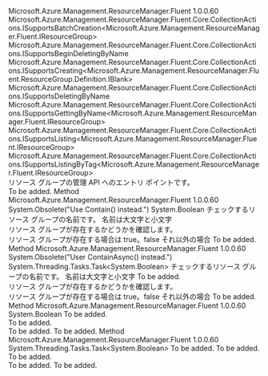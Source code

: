<Type Name="IResourceGroups" FullName="Microsoft.Azure.Management.ResourceManager.Fluent.IResourceGroups">
  <TypeSignature Language="C#" Value="public interface IResourceGroups : Microsoft.Azure.Management.ResourceManager.Fluent.Core.CollectionActions.ISupportsBatchCreation&lt;Microsoft.Azure.Management.ResourceManager.Fluent.IResourceGroup&gt;, Microsoft.Azure.Management.ResourceManager.Fluent.Core.CollectionActions.ISupportsBeginDeletingByName, Microsoft.Azure.Management.ResourceManager.Fluent.Core.CollectionActions.ISupportsCreating&lt;Microsoft.Azure.Management.ResourceManager.Fluent.ResourceGroup.Definition.IBlank&gt;, Microsoft.Azure.Management.ResourceManager.Fluent.Core.CollectionActions.ISupportsDeletingByName, Microsoft.Azure.Management.ResourceManager.Fluent.Core.CollectionActions.ISupportsGettingByName&lt;Microsoft.Azure.Management.ResourceManager.Fluent.IResourceGroup&gt;, Microsoft.Azure.Management.ResourceManager.Fluent.Core.CollectionActions.ISupportsListing&lt;Microsoft.Azure.Management.ResourceManager.Fluent.IResourceGroup&gt;, Microsoft.Azure.Management.ResourceManager.Fluent.Core.CollectionActions.ISupportsListingByTag&lt;Microsoft.Azure.Management.ResourceManager.Fluent.IResourceGroup&gt;" />
  <TypeSignature Language="ILAsm" Value=".class public interface auto ansi abstract IResourceGroups implements class Microsoft.Azure.Management.ResourceManager.Fluent.Core.CollectionActions.ISupportsBatchCreation`1&lt;class Microsoft.Azure.Management.ResourceManager.Fluent.IResourceGroup&gt;, class Microsoft.Azure.Management.ResourceManager.Fluent.Core.CollectionActions.ISupportsBeginDeletingByName, class Microsoft.Azure.Management.ResourceManager.Fluent.Core.CollectionActions.ISupportsCreating`1&lt;class Microsoft.Azure.Management.ResourceManager.Fluent.ResourceGroup.Definition.IBlank&gt;, class Microsoft.Azure.Management.ResourceManager.Fluent.Core.CollectionActions.ISupportsDeletingByName, class Microsoft.Azure.Management.ResourceManager.Fluent.Core.CollectionActions.ISupportsGettingByName`1&lt;class Microsoft.Azure.Management.ResourceManager.Fluent.IResourceGroup&gt;, class Microsoft.Azure.Management.ResourceManager.Fluent.Core.CollectionActions.ISupportsListing`1&lt;class Microsoft.Azure.Management.ResourceManager.Fluent.IResourceGroup&gt;, class Microsoft.Azure.Management.ResourceManager.Fluent.Core.CollectionActions.ISupportsListingByTag`1&lt;class Microsoft.Azure.Management.ResourceManager.Fluent.IResourceGroup&gt;" />
  <TypeSignature Language="DocId" Value="T:Microsoft.Azure.Management.ResourceManager.Fluent.IResourceGroups" />
  <TypeSignature Language="VB.NET" Value="Public Interface IResourceGroups&#xA;Implements ISupportsBatchCreation(Of IResourceGroup), ISupportsBeginDeletingByName, ISupportsCreating(Of IBlank), ISupportsDeletingByName, ISupportsGettingByName(Of IResourceGroup), ISupportsListing(Of IResourceGroup), ISupportsListingByTag(Of IResourceGroup)" />
  <TypeSignature Language="F#" Value="type IResourceGroups = interface&#xA;    interface ISupportsListing&lt;IResourceGroup&gt;&#xA;    interface ISupportsListingByTag&lt;IResourceGroup&gt;&#xA;    interface ISupportsGettingByName&lt;IResourceGroup&gt;&#xA;    interface ISupportsCreating&lt;IBlank&gt;&#xA;    interface ISupportsDeletingByName&#xA;    interface ISupportsBeginDeletingByName&#xA;    interface ISupportsBatchCreation&lt;IResourceGroup&gt;" />
  <AssemblyInfo>
    <AssemblyName>Microsoft.Azure.Management.ResourceManager.Fluent</AssemblyName>
    <AssemblyVersion>1.0.0.60</AssemblyVersion>
  </AssemblyInfo>
  <Interfaces>
    <Interface>
      <InterfaceName>Microsoft.Azure.Management.ResourceManager.Fluent.Core.CollectionActions.ISupportsBatchCreation&lt;Microsoft.Azure.Management.ResourceManager.Fluent.IResourceGroup&gt;</InterfaceName>
    </Interface>
    <Interface>
      <InterfaceName>Microsoft.Azure.Management.ResourceManager.Fluent.Core.CollectionActions.ISupportsBeginDeletingByName</InterfaceName>
    </Interface>
    <Interface>
      <InterfaceName>Microsoft.Azure.Management.ResourceManager.Fluent.Core.CollectionActions.ISupportsCreating&lt;Microsoft.Azure.Management.ResourceManager.Fluent.ResourceGroup.Definition.IBlank&gt;</InterfaceName>
    </Interface>
    <Interface>
      <InterfaceName>Microsoft.Azure.Management.ResourceManager.Fluent.Core.CollectionActions.ISupportsDeletingByName</InterfaceName>
    </Interface>
    <Interface>
      <InterfaceName>Microsoft.Azure.Management.ResourceManager.Fluent.Core.CollectionActions.ISupportsGettingByName&lt;Microsoft.Azure.Management.ResourceManager.Fluent.IResourceGroup&gt;</InterfaceName>
    </Interface>
    <Interface>
      <InterfaceName>Microsoft.Azure.Management.ResourceManager.Fluent.Core.CollectionActions.ISupportsListing&lt;Microsoft.Azure.Management.ResourceManager.Fluent.IResourceGroup&gt;</InterfaceName>
    </Interface>
    <Interface>
      <InterfaceName>Microsoft.Azure.Management.ResourceManager.Fluent.Core.CollectionActions.ISupportsListingByTag&lt;Microsoft.Azure.Management.ResourceManager.Fluent.IResourceGroup&gt;</InterfaceName>
    </Interface>
  </Interfaces>
  <Docs>
    <summary>
            リソース グループの管理 API へのエントリ ポイントです。
            </summary>
    <remarks>To be added.</remarks>
  </Docs>
  <Members>
    <Member MemberName="CheckExistence">
      <MemberSignature Language="C#" Value="public bool CheckExistence (string name);" />
      <MemberSignature Language="ILAsm" Value=".method public hidebysig newslot virtual instance bool CheckExistence(string name) cil managed" />
      <MemberSignature Language="DocId" Value="M:Microsoft.Azure.Management.ResourceManager.Fluent.IResourceGroups.CheckExistence(System.String)" />
      <MemberSignature Language="VB.NET" Value="Public Function CheckExistence (name As String) As Boolean" />
      <MemberSignature Language="F#" Value="abstract member CheckExistence : string -&gt; bool" Usage="iResourceGroups.CheckExistence name" />
      <MemberType>Method</MemberType>
      <AssemblyInfo>
        <AssemblyName>Microsoft.Azure.Management.ResourceManager.Fluent</AssemblyName>
        <AssemblyVersion>1.0.0.60</AssemblyVersion>
      </AssemblyInfo>
      <Attributes>
        <Attribute>
          <AttributeName>System.Obsolete("Use Contain() instead.")</AttributeName>
        </Attribute>
      </Attributes>
      <ReturnValue>
        <ReturnType>System.Boolean</ReturnType>
      </ReturnValue>
      <Parameters>
        <Parameter Name="name" Type="System.String" />
      </Parameters>
      <Docs>
        <param name="name">チェックするリソース グループの名前です。 名前は大文字と小文字</param>
        <summary>
            リソース グループが存在するかどうかを確認します。
            </summary>
        <returns>リソース グループが存在する場合は true。false それ以外の場合</returns>
        <remarks>To be added.</remarks>
      </Docs>
    </Member>
    <Member MemberName="CheckExistenceAsync">
      <MemberSignature Language="C#" Value="public System.Threading.Tasks.Task&lt;bool&gt; CheckExistenceAsync (string name, System.Threading.CancellationToken cancellationToken = null);" />
      <MemberSignature Language="ILAsm" Value=".method public hidebysig newslot virtual instance class System.Threading.Tasks.Task`1&lt;bool&gt; CheckExistenceAsync(string name, valuetype System.Threading.CancellationToken cancellationToken) cil managed" />
      <MemberSignature Language="DocId" Value="M:Microsoft.Azure.Management.ResourceManager.Fluent.IResourceGroups.CheckExistenceAsync(System.String,System.Threading.CancellationToken)" />
      <MemberSignature Language="F#" Value="abstract member CheckExistenceAsync : string * System.Threading.CancellationToken -&gt; System.Threading.Tasks.Task&lt;bool&gt;" Usage="iResourceGroups.CheckExistenceAsync (name, cancellationToken)" />
      <MemberType>Method</MemberType>
      <AssemblyInfo>
        <AssemblyName>Microsoft.Azure.Management.ResourceManager.Fluent</AssemblyName>
        <AssemblyVersion>1.0.0.60</AssemblyVersion>
      </AssemblyInfo>
      <Attributes>
        <Attribute>
          <AttributeName>System.Obsolete("User ContainAsync() instead.")</AttributeName>
        </Attribute>
      </Attributes>
      <ReturnValue>
        <ReturnType>System.Threading.Tasks.Task&lt;System.Boolean&gt;</ReturnType>
      </ReturnValue>
      <Parameters>
        <Parameter Name="name" Type="System.String" />
        <Parameter Name="cancellationToken" Type="System.Threading.CancellationToken" />
      </Parameters>
      <Docs>
        <param name="name">チェックするリソース グループの名前です。 名前は大文字と小文字</param>
        <param name="cancellationToken">To be added.</param>
        <summary>
            リソース グループが存在するかどうかを確認します。
            </summary>
        <returns>リソース グループが存在する場合は true。false それ以外の場合</returns>
        <remarks>To be added.</remarks>
      </Docs>
    </Member>
    <Member MemberName="Contain">
      <MemberSignature Language="C#" Value="public bool Contain (string name);" />
      <MemberSignature Language="ILAsm" Value=".method public hidebysig newslot virtual instance bool Contain(string name) cil managed" />
      <MemberSignature Language="DocId" Value="M:Microsoft.Azure.Management.ResourceManager.Fluent.IResourceGroups.Contain(System.String)" />
      <MemberSignature Language="VB.NET" Value="Public Function Contain (name As String) As Boolean" />
      <MemberSignature Language="F#" Value="abstract member Contain : string -&gt; bool" Usage="iResourceGroups.Contain name" />
      <MemberType>Method</MemberType>
      <AssemblyInfo>
        <AssemblyName>Microsoft.Azure.Management.ResourceManager.Fluent</AssemblyName>
        <AssemblyVersion>1.0.0.60</AssemblyVersion>
      </AssemblyInfo>
      <ReturnValue>
        <ReturnType>System.Boolean</ReturnType>
      </ReturnValue>
      <Parameters>
        <Parameter Name="name" Type="System.String" />
      </Parameters>
      <Docs>
        <param name="name">To be added.</param>
        <summary>To be added.</summary>
        <returns>To be added.</returns>
        <remarks>To be added.</remarks>
      </Docs>
    </Member>
    <Member MemberName="ContainAsync">
      <MemberSignature Language="C#" Value="public System.Threading.Tasks.Task&lt;bool&gt; ContainAsync (string name, System.Threading.CancellationToken cancellationToken = null);" />
      <MemberSignature Language="ILAsm" Value=".method public hidebysig newslot virtual instance class System.Threading.Tasks.Task`1&lt;bool&gt; ContainAsync(string name, valuetype System.Threading.CancellationToken cancellationToken) cil managed" />
      <MemberSignature Language="DocId" Value="M:Microsoft.Azure.Management.ResourceManager.Fluent.IResourceGroups.ContainAsync(System.String,System.Threading.CancellationToken)" />
      <MemberSignature Language="F#" Value="abstract member ContainAsync : string * System.Threading.CancellationToken -&gt; System.Threading.Tasks.Task&lt;bool&gt;" Usage="iResourceGroups.ContainAsync (name, cancellationToken)" />
      <MemberType>Method</MemberType>
      <AssemblyInfo>
        <AssemblyName>Microsoft.Azure.Management.ResourceManager.Fluent</AssemblyName>
        <AssemblyVersion>1.0.0.60</AssemblyVersion>
      </AssemblyInfo>
      <ReturnValue>
        <ReturnType>System.Threading.Tasks.Task&lt;System.Boolean&gt;</ReturnType>
      </ReturnValue>
      <Parameters>
        <Parameter Name="name" Type="System.String" />
        <Parameter Name="cancellationToken" Type="System.Threading.CancellationToken" />
      </Parameters>
      <Docs>
        <param name="name">To be added.</param>
        <param name="cancellationToken">To be added.</param>
        <summary>To be added.</summary>
        <returns>To be added.</returns>
        <remarks>To be added.</remarks>
      </Docs>
    </Member>
  </Members>
</Type>
